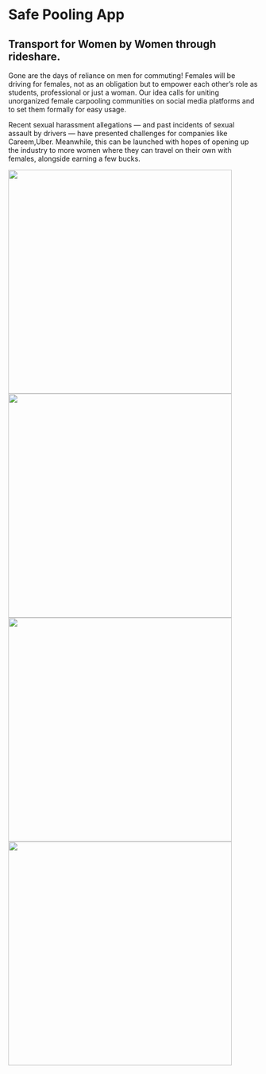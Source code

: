 Safe Pooling App
===================

## Transport for Women by Women through rideshare.

Gone are the days of reliance on men for commuting! Females will be driving for females, not as an obligation but to empower each other’s role as students, professional or just a woman. Our idea calls for uniting unorganized female carpooling communities on social media platforms and to set them formally for easy usage.

Recent sexual harassment allegations — and past incidents of sexual assault by drivers — have presented challenges for companies like Careem,Uber. Meanwhile, this can be launched with hopes of opening up the industry to more women where they can travel on their own with females, alongside earning a few bucks.


<div><img src="https://github.com/EishaMazhar/Safe-pooling-2020/blob/main/Hackday%20Resources/mockup1.jpeg" width="450" />
  <img src="https://github.com/EishaMazhar/Safe-pooling-2020/blob/main/Hackday%20Resources/mockup2.jpeg" width="450" />
</div>
 <div>
  <img src="https://github.com/EishaMazhar/Safe-pooling-2020/blob/main/Hackday%20Resources/mockup3.jpeg" width="450" />
  <img src="https://github.com/EishaMazhar/Safe-pooling-2020/blob/main/Hackday%20Resources/mockup4.jpeg" width="450" />
</div>
